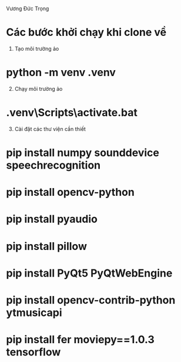 Vương Đức Trọng

# Các bước khởi chạy khi clone về

1. Tạo môi trường ảo

# python -m venv .venv

2. Chạy môi trường ảo

# .venv\Scripts\activate.bat

3. Cài đặt các thư viện cần thiết

# pip install numpy sounddevice speechrecognition

# pip install opencv-python

# pip install pyaudio

# pip install pillow

# pip install PyQt5 PyQtWebEngine

# pip install opencv-contrib-python ytmusicapi

# pip install fer moviepy==1.0.3 tensorflow
